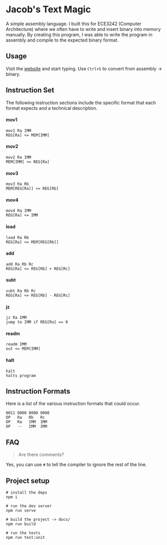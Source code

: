 # Jacob's Text Magic
A simple assembly language. I built this for ECE3242 (Computer Architecture) where we often have to write and insert binary into memory manually. By creating this program, I was able to write the program in assembly and compile to the expected binary format.

## Usage
Visit the [website](https://jacobsmith.me/converter) and start typing. Use `Ctrl+S` to convert from assembly -> binary.

## Instruction Set
The following instruction sections include the specific format that each format expects and a technical description.

#### mov1
```
mov1 Ra IMM
REG[Ra] <= MEM[IMM]
```

#### mov2
```
mov2 Ra IMM
MEM[IMM] <= REG[Ra]
```

#### mov3
```
mov3 Ra Rb
MEM[REG[Ra]] <= REG[Rb]
```

#### mov4
```
mov4 Ra IMM
REG[Ra] <= IMM
```

#### load
```
load Ra Rb
REG[Ra] <= MEM[REG[Rb]]
```

#### add
```
add Ra Rb Rc
REG[Ra] <= REG[Rb] + REG[Rc]
```

#### subt
```
subt Ra Rb Rc
REG[Ra] <= REG[Rb] - REG[Rc]
```

#### jz
```
jz Ra IMM
jump to IMM if REG[Ra] == 0
```

#### readm
```
readm IMM
out <= MEM[IMM]
```

#### halt
```
halt
halts program
```


## Instruction Formats
Here is a list of the various instruction formats that could occur.
```
0011 0000 0000 0000
OP   Ra   Rb   Rc
OP   Ra   IMM  IMM
OP   --   IMM  IMM
```

## FAQ
> Are there comments?

Yes, you can use `#` to tell the compiler to ignore the rest of the line.

## Project setup
```
# install the deps
npm i

# run the dev server
npm run serve

# build the project -> docs/
npm run build

# run the tests
npm run test:unit
```
